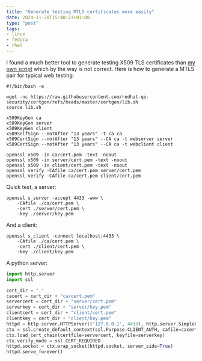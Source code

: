 ```yaml
---
title: "Generate testing MTLS certificates more easily"
date: 2024-11-20T15:48:23+01:00
type: "post"
tags:
- linux
- fedora
- rhel
---
```


I found a much better tool to generate testing X509 TLS certificates than [my own script](/posts/2019/testing-tls-ca-server-and-client-certs/) which by the way is not correct. Here is how to generate a MTLS pair for typical web testing:

```
#!/bin/bash -e

wget -nc https://raw.githubusercontent.com/redhat-qe-security/certgen/refs/heads/master/certgen/lib.sh
source lib.sh

x509KeyGen ca
x509KeyGen server
x509KeyGen client
x509SelfSign --notAfter "13 years" -t ca ca
x509CertSign --notAfter "13 years" --CA ca -t webserver server
x509CertSign --notAfter "13 years" --CA ca -t webclient client

openssl x509 -in ca/cert.pem -text -noout
openssl x509 -in server/cert.pem -text -noout
openssl x509 -in client/cert.pem -text -noout
openssl verify -CAfile ca/cert.pem server/cert.pem
openssl verify -CAfile ca/cert.pem client/cert.pem
```

Quick test, a server:

```
openssl s_server -accept 4433 -www \
    -CAfile ./ca/cert.pem \
    -cert ./server/cert.pem \
    -key ./server/key.pem
```

And a client:

```
openssl s_client -connect localhost:4433 \
    -CAfile ./ca/cert.pem \
    -cert ./client/cert.pem \
    -key ./client/key.pem
```

A python server:

```python
import http.server
import ssl

cert_dir = "."
cacert = cert_dir + "ca/cert.pem"
servercert = cert_dir + "server/cert.pem"
serverkey = cert_dir + "server/key.pem"
clientcert = cert_dir + "client/cert.pem"
clientkey = cert_dir + "client/key.pem"
httpd = http.server.HTTPServer(('127.0.0.1', 4433), http.server.SimpleHTTPRequestHandler)
ctx = ssl.create_default_context(ssl.Purpose.CLIENT_AUTH, cafile=cacert)
ctx.load_cert_chain(certfile=servercert, keyfile=serverkey)
ctx.verify_mode = ssl.CERT_REQUIRED
httpd.socket = ctx.wrap_socket(httpd.socket, server_side=True)
httpd.serve_forever()
```

